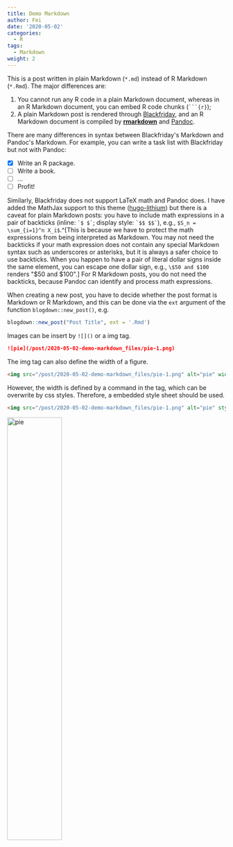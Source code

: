 ```yaml
---
title: Demo Markdown
author: Fei
date: '2020-05-02'
categories:
  - R
tags:
  - Markdown
weight: 2
---
```


This is a post written in plain Markdown (`*.md`) instead of R Markdown (`*.Rmd`). The major differences are:

1. You cannot run any R code in a plain Markdown document, whereas in an R Markdown document, you can embed R code chunks (```` ```{r} ````);
2. A plain Markdown post is rendered through [Blackfriday](https://gohugo.io/overview/configuration/), and an R Markdown document is compiled by [**rmarkdown**](http://rmarkdown.rstudio.com) and [Pandoc](http://pandoc.org).

There are many differences in syntax between Blackfriday's Markdown and Pandoc's Markdown. For example, you can write a task list with Blackfriday but not with Pandoc:

- [x] Write an R package.
- [ ] Write a book.
- [ ] ...
- [ ] Profit!

Similarly, Blackfriday does not support LaTeX math and Pandoc does. I have added the MathJax support to this theme ([hugo-lithium](https://github.com/yihui/hugo-lithium)) but there is a caveat for plain Markdown posts: you have to include math expressions in a pair of backticks (inline: `` `$ $` ``; display style: `` `$$ $$` ``), e.g., `$S_n = \sum_{i=1}^n X_i$`.^[This is because we have to protect the math expressions from being interpreted as Markdown. You may not need the backticks if your math expression does not contain any special Markdown syntax such as underscores or asterisks, but it is always a safer choice to use backticks. When you happen to have a pair of literal dollar signs inside the same element, you can escape one dollar sign, e.g., `\$50 and $100` renders "\$50 and $100".] For R Markdown posts, you do not need the backticks, because Pandoc can identify and process math expressions.

When creating a new post, you have to decide whether the post format is Markdown or R Markdown, and this can be done via the `ext` argument of the function `blogdown::new_post()`, e.g.

```r
blogdown::new_post("Post Title", ext = '.Rmd')
```
Images can be insert by `![]()` or a img tag. 

```markdown
![pie](/post/2020-05-02-demo-markdown_files/pie-1.png)
```
 The img tag can also define the width of a figure.
```html
<img src="/post/2020-05-02-demo-markdown_files/pie-1.png" alt="pie" width="50%"/>
```

However, the width is defined by a command in the tag, which can be overwrite by css styles. Therefore, a embedded style sheet should be used. 

```html
<img src="/post/2020-05-02-demo-markdown_files/pie-1.png" alt="pie" style"width: 50%"/>
```

<img src="/post/2020-05-02-demo-markdown_files/pie-1.png" alt="pie" style="width: 50%"/>